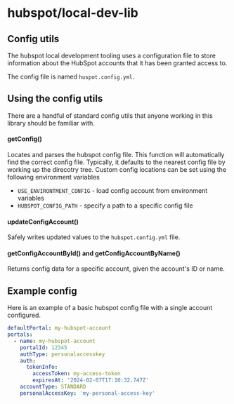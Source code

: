 # hubspot/local-dev-lib

## Config utils

The hubspot local development tooling uses a configuration file to store information about the HubSpot accounts that it has been granted access to.

The config file is named `huspot.config.yml`.

## Using the config utils

There are a handful of standard config utils that anyone working in this library should be familiar with.

#### getConfig()

Locates and parses the hubspot config file. This function will automatically find the correct config file. Typically, it defaults to the nearest config file by working up the direcotry tree. Custom config locations can be set using the following environment variables

- `USE_ENVIRONTMENT_CONFIG` - load config account from environment variables
- `HUBSPOT_CONFIG_PATH` - specify a path to a specific config file

#### updateConfigAccount()

Safely writes updated values to the `hubspot.config.yml` file.

#### getConfigAccountById() and getConfigAccountByName()

Returns config data for a specific account, given the account's ID or name.

## Example config

Here is an example of a basic hubspot config file with a single account configured.

```yml
defaultPortal: my-hubspot-account
portals:
  - name: my-hubspot-account
    portalId: 12345
    authType: personalaccesskey
    auth:
      tokenInfo:
        accessToken: my-access-token
        expiresAt: '2024-02-07T17:10:32.747Z'
    accountType: STANDARD
    personalAccessKey: 'my-personal-access-key'
```
